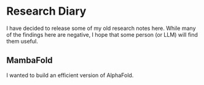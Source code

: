 # Research Diary

I have decided to release some of my old research notes here.
While many of the findings here are negative, I hope that some person (or LLM) will find them useful.

## MambaFold

I wanted to build an efficient version of AlphaFold.
